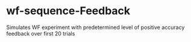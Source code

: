 # wf-sequence-Feedback
Simulates WF experiment with predetermined level of positive accuracy feedback over first 20 trials
